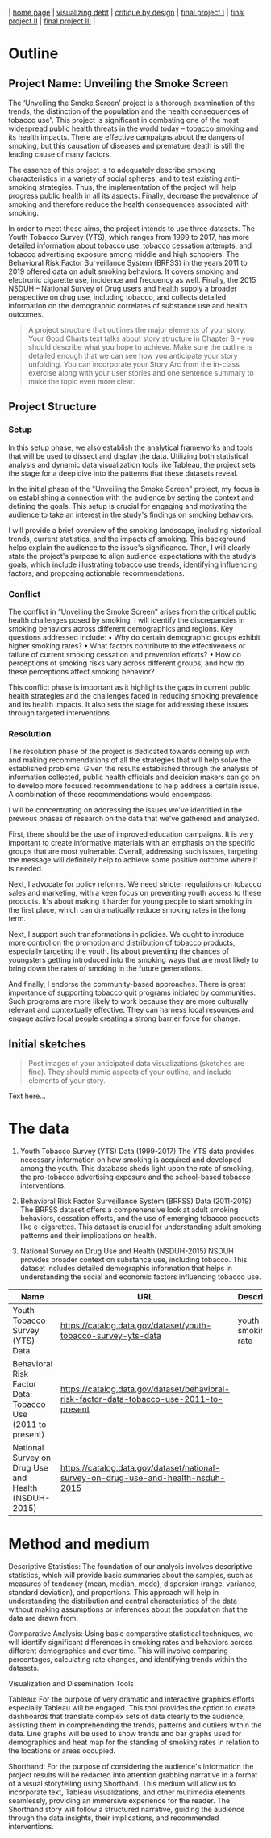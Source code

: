 | [home page](https://hoklam6.github.io/portfolio/) | [visualizing debt](visualizing-government-debt) | [critique by design](critique-by-design) | [final project I](final-project-part-one) | [final project II](final-project-part-two) | [final project III](final-project-part-three) |


# Outline
## Project Name: Unveiling the Smoke Screen

The ‘Unveiling the Smoke Screen’ project is a thorough examination of the trends, the distinction of the population and the health consequences of tobacco use”. This project is significant in combating one of the most widespread public health threats in the world today – tobacco smoking and its health impacts. There are effective campaigns about the dangers of smoking, but this causation of diseases and premature death is still the leading cause of many factors.

The essence of this project is to adequately describe smoking characteristics in a variety of social spheres, and to test existing anti-smoking strategies. Thus, the implementation of the project will help progress public health in all its aspects. Finally, decrease the prevalence of smoking and therefore reduce the health consequences associated with smoking.

In order to meet these aims, the project intends to use three datasets. The Youth Tobacco Survey (YTS), which ranges from 1999 to 2017, has more detailed information about tobacco use, tobacco cessation attempts, and tobacco advertising exposure among middle and high schoolers. The Behavioral Risk Factor Surveillance System (BRFSS) in the years 2011 to 2019 offered data on adult smoking behaviors. It covers smoking and electronic cigarette use, incidence and frequency as well. Finally, the 2015 NSDUH – National Survey of Drug users and health supply a broader perspective on drug use, including tobacco, and collects detailed information on the demographic correlates of substance use and health outcomes.


> A project structure that outlines the major elements of your story.  Your Good Charts text talks about story structure in Chapter 8 - you should describe what you hope to achieve.  Make sure the outline is detailed enough that we can see how you anticipate your story unfolding.  You can incorporate your Story Arc from the in-class exercise along with your user stories and one sentence summary to make the topic even more clear. 

## Project Structure
### Setup
In this setup phase, we also establish the analytical frameworks and tools that will be used to dissect and display the data. Utilizing both statistical analysis and dynamic data visualization tools like Tableau, the project sets the stage for a deep dive into the patterns that these datasets reveal.

In the initial phase of the "Unveiling the Smoke Screen" project, my focus is on establishing a connection with the audience by setting the context and defining the goals. This setup is crucial for engaging and motivating the audience to take an interest in the study's findings on smoking behaviors.

I will provide a brief overview of the smoking landscape, including historical trends, current statistics, and the impacts of smoking. This background helps explain the audience to the issue's significance. Then, I will clearly state the project's purpose to align audience expectations with the study’s goals, which include illustrating tobacco use trends, identifying influencing factors, and proposing actionable recommendations.

### Conflict
The conflict in “Unveiling the Smoke Screen” arises from the critical public health challenges posed by smoking. I will identify the discrepancies in smoking behaviors across different demographics and regions. Key questions addressed include:
•	Why do certain demographic groups exhibit higher smoking rates?
•	What factors contribute to the effectiveness or failure of current smoking cessation and prevention efforts?
•	How do perceptions of smoking risks vary across different groups, and how do these perceptions affect smoking behavior?

This conflict phase is important as it highlights the gaps in current public health strategies and the challenges faced in reducing smoking prevalence and its health impacts. It also sets the stage for addressing these issues through targeted interventions.

### Resolution
The resolution phase of the project is dedicated towards coming up with and making recommendations of all the strategies that will help solve the established problems. Given the results established through the analysis of information collected, public health officials and decision makers can go on to develop more focused recommendations to help address a certain issue. A combination of these recommendations would encompass:

I will be concentrating on addressing the issues we've identified in the previous phases of research on the data that we've gathered and analyzed.

First, there should be the use of improved education campaigns. It is very important to create informative materials with an emphasis on the specific groups that are most vulnerable. Overall, addressing such issues, targeting the message will definitely help to achieve some positive outcome where it is needed.

Next, I advocate for policy reforms. We need stricter regulations on tobacco sales and marketing, with a keen focus on preventing youth access to these products. It's about making it harder for young people to start smoking in the first place, which can dramatically reduce smoking rates in the long term.

Next, I support such transformations in policies. We ought to introduce more control on the promotion and distribution of tobacco products, especially targeting the youth. Its about preventing the chances of youngsters getting introduced into the smoking ways that are most likely to bring down the rates of smoking in the future generations.

And finally, I endorse the community-based approaches. There is great importance of supporting tobacco quit programs initiated by communities. Such programs are more likely to work because they are more culturally relevant and contextually effective. They can harness local resources and engage active local people creating a strong barrier force for change.


## Initial sketches
> Post images of your anticipated data visualizations (sketches are fine). They should mimic aspects of your outline, and include elements of your story.  

Text here...

# The data
1. Youth Tobacco Survey (YTS) Data (1999-2017)
The YTS data provides necessary information on how smoking is acquired and developed among the youth. This database sheds light upon the rate of smoking, the pro-tobacco advertising exposure and the school-based tobacco interventions.

2. Behavioral Risk  Factor Surveillance System (BRFSS) Data (2011-2019)
The BRFSS dataset offers a comprehensive look at adult smoking behaviors, cessation efforts, and the use of emerging tobacco products like e-cigarettes. This dataset is crucial for understanding adult smoking patterns and their implications on health.

3. National Survey on Drug Use and Health (NSDUH-2015)
NSDUH provides broader context on substance use, including tobacco. This dataset includes detailed demographic information that helps in understanding the social and economic factors influencing tobacco use.


| Name | URL | Description |
|------|-----|-------------|
|Youth Tobacco Survey (YTS) Data|https://catalog.data.gov/dataset/youth-tobacco-survey-yts-data|youth smoking rate|
|Behavioral Risk Factor Data: Tobacco Use (2011 to present)|https://catalog.data.gov/dataset/behavioral-risk-factor-data-tobacco-use-2011-to-present|  |
|National Survey on Drug Use and Health (NSDUH-2015)| https://catalog.data.gov/dataset/national-survey-on-drug-use-and-health-nsduh-2015|

# Method and medium
Descriptive Statistics: The foundation of our analysis involves descriptive statistics, which will provide basic summaries about the samples, such as measures of tendency (mean, median, mode), dispersion (range, variance, standard deviation), and proportions. This approach will help in understanding the distribution and central characteristics of the data without making assumptions or inferences about the population that the data are drawn from.

Comparative Analysis: Using basic comparative statistical techniques, we will identify significant differences in smoking rates and behaviors across different demographics and over time. This will involve comparing percentages, calculating rate changes, and identifying trends within the datasets.

Visualization and Dissemination Tools

Tableau: For the purpose of very dramatic and interactive graphics efforts especially Tableau will be engaged. This tool provides the option to create dashboards that translate complex sets of data clearly to the audience, assisting them in comprehending the trends, patterns and outliers within the data. Line graphs will be used to show trends and bar graphs used for demographics and heat map for the standing of smoking rates in relation to the locations or areas occupied. 

Shorthand: For the purpose of considering the audience's information the project results will be redacted into attention grabbing narrative in a format of a visual storytelling using Shorthand. This medium will allow us to incorporate text, Tableau visualizations, and other multimedia elements seamlessly, providing an immersive experience for the reader. The Shorthand story will follow a structured narrative, guiding the audience through the data insights, their implications, and recommended interventions.


